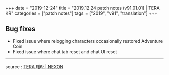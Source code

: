 +++
date = "2019-12-24"
title = "2019.12.24 patch notes (v91.01.01) | TERA KR"
categories = ["patch notes"]
tags = ["2019", "v91", "translation"]
+++

## Bug fixes

- Fixed issue where relogging characters occasionally restored Adventure Coin
- Fixed issue where chat tab reset and chat UI reset

----

source : [TERA 테라 | NEXON](http://tera.nexon.com/news/update/view.aspx?n4articlesn=422)
